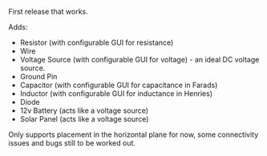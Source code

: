 First release that works.

Adds:
* Resistor (with configurable GUI for resistance)
* Wire
* Voltage Source (with configurable GUI for voltage) - an ideal DC voltage source.
* Ground Pin
* Capacitor (with configurable GUI for capacitance in Farads)
* Inductor (with configurable GUI for inductance in Henries)
* Diode
* 12v Battery (acts like a voltage source)
* Solar Panel (acts like a voltage source)

Only supports placement in the horizontal plane for now, some connectivity issues and bugs still to be worked out.

